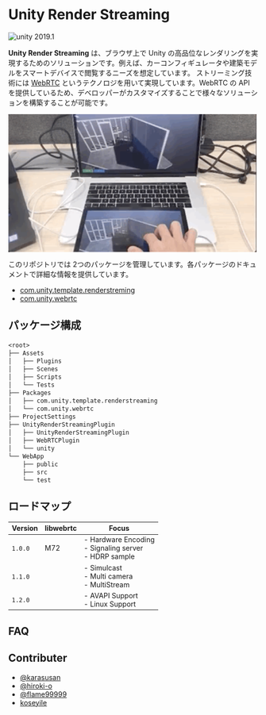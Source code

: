 # Unity Render Streaming

<img src="https://img.shields.io/badge/unity-2019.1-green.svg?style=flat-square" alt="unity 2019.1">

**Unity Render Streaming** は、ブラウザ上で Unity の高品位なレンダリングを実現するためのソリューションです。例えば、カーコンフィギュレータや建築モデルをスマートデバイスで閲覧するニーズを想定しています。
ストリーミング技術には [WebRTC](https://webrtc.org/) というテクノロジを用いて実現しています。WebRTC の API を提供しているため、デベロッパーがカスタマイズすることで様々なソリューションを構築することが可能です。

<img src="Packages/com.unity.template.renderstreaming/Documentation~/images/multitouch.gif" width=500 align=center>

このリポジトリでは 2つのパッケージを管理しています。各パッケージのドキュメントで詳細な情報を提供しています。

- [com.unity.template.renderstreming](Packages/com.unity.template.renderstreaming/Documentation~/index.md)
- [com.unity.webrtc](Packages/com.unity.webrtc/Documentation~/index.md)

## パッケージ構成

```
<root>
├── Assets
│   ├── Plugins
│   ├── Scenes
│   ├── Scripts
│   └── Tests
├── Packages
│   ├── com.unity.template.renderstreaming
│   └── com.unity.webrtc
├── ProjectSettings
├── UnityRenderStreamingPlugin
│   ├── UnityRenderStreamingPlugin
│   ├── WebRTCPlugin
│   └── unity
└── WebApp
    ├── public
    ├── src
    └── test
```

## ロードマップ

|Version|libwebrtc|Focus|
|-------|-----|-----|
|`1.0.0`|M72|- Hardware Encoding <br>- Signaling server <br>- HDRP sample |
|`1.1.0`||- Simulcast <br>- Multi camera<br>- MultiStream |
|`1.2.0`||- AVAPI Support<br>- Linux Support |

## FAQ

## Contributer

- [@karasusan](https://github.com/karasusan)
- [@hiroki-o](https://github.com/hiroki-o)
- [@flame99999](https://github.com/flame99999)
- [koseyile](https://github.com/koseyile)